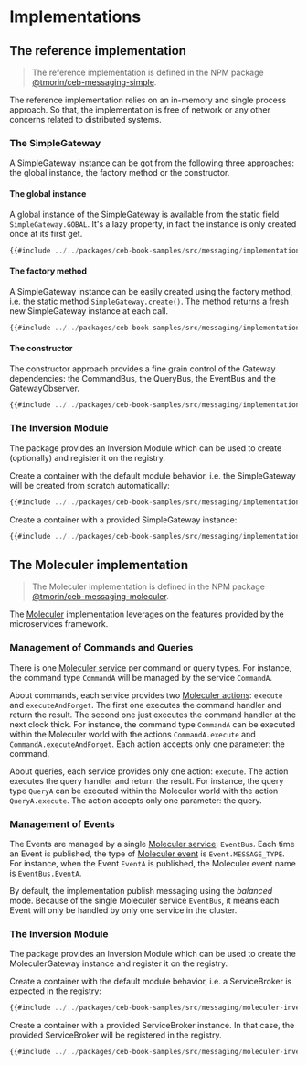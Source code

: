 # Implementations

## The reference implementation

> The reference implementation is defined in the NPM package [@tmorin/ceb-messaging-simple](https://www.npmjs.com/package/@tmorin/ceb-messaging-simple).

The reference implementation relies on an in-memory and single process approach.
So that, the implementation is free of network or any other concerns related to distributed systems.

### The SimpleGateway

A SimpleGateway instance can be got from the following three approaches: the global instance, the factory method or the constructor.

#### The global instance

A global instance of the SimpleGateway is available from the static field `SimpleGateway.GOBAL`.
It's a lazy property, in fact the instance is only created once at its first get.

```typescript
{{#include ../../packages/ceb-book-samples/src/messaging/implementation-create_global.ts}}
```

#### The factory method

A SimpleGateway instance can be easily created using the factory method, i.e. the static method `SimpleGateway.create()`.
The method returns a fresh new SimpleGateway instance at each call.

```typescript
{{#include ../../packages/ceb-book-samples/src/messaging/implementation-create_factory.ts}}
```

#### The constructor

The constructor approach provides a fine grain control of the Gateway dependencies: the CommandBus, the QueryBus, the EventBus and the GatewayObserver. 

```typescript
{{#include ../../packages/ceb-book-samples/src/messaging/implementation-create_constructor.ts}}
```

### The Inversion Module

The package provides an Inversion Module which can be used to create (optionally) and register it on the registry.

Create a container with the default module behavior, i.e. the SimpleGateway will be created from scratch automatically:
```typescript
{{#include ../../packages/ceb-book-samples/src/messaging/implementation-inversion-default.ts}}
```

Create a container with a provided SimpleGateway instance:
```typescript
{{#include ../../packages/ceb-book-samples/src/messaging/implementation-inversion-global.ts}}
```

## The Moleculer implementation

> The Moleculer implementation is defined in the NPM package [@tmorin/ceb-messaging-moleculer](https://www.npmjs.com/package/@tmorin/ceb-messaging-moleculer).

The [Moleculer] implementation leverages on the features provided by the microservices framework.

### Management of Commands and Queries

There is one [Moleculer service] per command or query types.
For instance, the command type `CommandA` will be managed by the service `CommandA`.

About commands, each service provides two [Moleculer actions]: `execute` and `executeAndForget`.
The first one executes the command handler and return the result.
The second one just executes the command handler at the next clock thick.
For instance, the command type `CommandA` can be executed within the Moleculer world with the actions `CommandA.execute` and `CommandA.executeAndForget`.
Each action accepts only one parameter: the command.

About queries, each service provides only one action: `execute`.
The action executes the query handler and return the result.
For instance, the query type `QueryA` can be executed within the Moleculer world with the action `QueryA.execute`.
The action accepts only one parameter: the query.

### Management of Events

The Events are managed by a single [Moleculer service]: `EventBus`.
Each time an Event is published, the type of [Moleculer event] is `Event.MESSAGE_TYPE`.
For instance, when the Event `EventA` is published, the Moleculer event name is `EventBus.EventA`.

By default, the implementation publish messaging using the _balanced_ mode.
Because of the single Moleculer service `EventBus`, it means each Event will only be handled by only one service in the cluster.

### The Inversion Module

The package provides an Inversion Module which can be used to create the MoleculerGateway instance and register it on the registry.

Create a container with the default module behavior, i.e. a ServiceBroker is expected in the registry:
```typescript
{{#include ../../packages/ceb-book-samples/src/messaging/moleculer-inversion-registrykey.ts}}
```

Create a container with a provided ServiceBroker instance.
In that case, the provided ServiceBroker will be registered in the registry.
```typescript
{{#include ../../packages/ceb-book-samples/src/messaging/moleculer-inversion-instance.ts}}
```

[Moleculer]: https://moleculer.services
[Moleculer service]: https://moleculer.services/docs/0.14/actions.html
[Moleculer actions]: https://moleculer.services/docs/0.14/actions.html
[Moleculer event]: https://moleculer.services/docs/0.14/events.html
